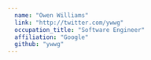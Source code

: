 ```yaml
---
  name: "Owen Williams"
  link: "http://twitter.com/ywwg"
  occupation_title: "Software Engineer"
  affiliation: "Google"
  github: "ywwg"
---
```

